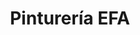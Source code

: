 ---
title: "Pinturería EFA"
url: /asuncion/pintureria-efa-avenida-doctor-eusebio-ayala/
shop: pintura
---